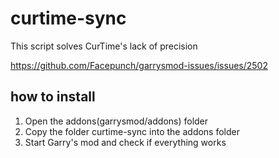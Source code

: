 # curtime-sync
This script solves CurTime's lack of precision

https://github.com/Facepunch/garrysmod-issues/issues/2502

## how to install
1. Open the addons(garrysmod/addons) folder
2. Copy the folder curtime-sync into the addons folder
3. Start Garry's mod and check if everything works